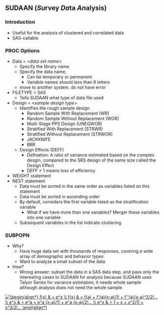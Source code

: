
## SUDAAN (*Su*rvey *Da*ta *An*alysis)
### Introduction
- Useful for the analysis of clustered and correlated data
- SAS-callable
### PROC Options
- Data = \<*data set name*\>
  - Specify the library name
  - Specify the data name, 
    - Can be temporary or permanent
    - Variable names should less than 8 letters
  - move to another system, do not have error
- FILETYPE = SAS
  - Tells SUDAAN what type of data file used
- Design = \<*sample design type*\>
  - Identifies the rough sample design
    - Random Sample With Replacement (WR)
    - Random Sample Without Replacement (WOR)
    - Multi-Stage PPS Design (UNEQWOR)
    - Stratified With Replacement (STRWR)
    - Stratified Without Replacement (STRWOR)
    - JACKKNIFE
    - BRR
  - Design Effects (DEFF)
    - Defination: A ratio of variance estimated based on the complex desgin, compared to the SRS design of the same size called the Design Effect
    - DEFF > 1 means loss of efficiency
- WEIGHT statement
- NEST statement
  - Data must be sorted in the same order as variables listed on this statement
  - Data must be sorted in ascending order
  - By default, considers the first variable listed as the stratification variable
    - What if we have more than one variables? Merger these variables into one variable
  - Subsequent variables in the list indicate clustering
### SUBPOPN
- Why?
  - Have huge data set with thousands of responses, covering a wide array of demographic and behavior types
  - Want to analyze a small subset of the data
- How?
  - Wrong answer: subset the data in a SAS data step, and pass only the interesting cases to SUDAAN for analysis because SUDAAN uses Talyor Series for variance estimation, it needs whole sample although analysis does not need the whole sample.
  
<a href="https://www.codecogs.com/eqnedit.php?latex=\begin{align*}&space;f(x)&space;&&space;=&space;e^x&space;\\&space;f(x)&space;&&space;=&space;f(a)&space;&plus;&space;f'(a)(x-a)/1!&space;&plus;&space;f''(a)(x-a)^2/2!...&space;\\&space;e^x&space;&&space;=&space;e^a&space;&plus;&space;e^a&space;(x-a)/1!&space;&plus;&space;e^a&space;(x-a)/2!...&space;\\&space;e^x&space;&&space;=&space;1&space;&plus;&space;x&space;&plus;&space;x^2/1!&space;&plus;&space;x^3/2!...&space;\end{align*}" target="_blank"><img src="https://latex.codecogs.com/gif.latex?\begin{align*}&space;f(x)&space;&&space;=&space;e^x&space;\\&space;f(x)&space;&&space;=&space;f(a)&space;&plus;&space;f'(a)(x-a)/1!&space;&plus;&space;f''(a)(x-a)^2/2!...&space;\\&space;e^x&space;&&space;=&space;e^a&space;&plus;&space;e^a&space;(x-a)/1!&space;&plus;&space;e^a&space;(x-a)/2!...&space;\\&space;e^x&space;&&space;=&space;1&space;&plus;&space;x&space;&plus;&space;x^2/1!&space;&plus;&space;x^3/2!...&space;\end{align*}" title="\begin{align*} f(x) & = e^x \\ f(x) & = f(a) + f'(a)(x-a)/1! + f''(a)(x-a)^2/2!... \\ e^x & = e^a + e^a (x-a)/1! + e^a (x-a)/2!... \\ e^x & = 1 + x + x^2/1! + x^3/2!... \end{align*}" /></a>

